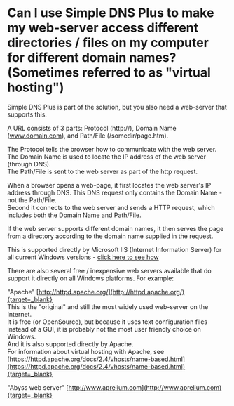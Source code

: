 ﻿---
category: 16
frontpage: false
comments: true
refs: 145,144
created-utc: 2019-01-01
modified-utc: 2021-11-01
---
# Can I use Simple DNS Plus to make my web-server access different directories / files on my computer for different domain names? (Sometimes referred to as "virtual hosting")

Simple DNS Plus is part of the solution, but you also need a web-server that supports this.

A URL consists of 3 parts: Protocol (http://), Domain Name (www.domain.com), and Path/File (/somedir/page.htm).

The Protocol tells the browser how to communicate with the web server.  
The Domain Name is used to locate the IP address of the web server (through DNS).  
The Path/File is sent to the web server as part of the http request.

When a browser opens a web-page, it first locates the web server's IP address through DNS. This DNS request only contains the Domain Name - not the Path/File.  
Second it connects to the web server and sends a HTTP request, which includes both the Domain Name and Path/File.

If the web server supports different domain names, it then serves the page from a directory according to the domain name supplied in the request.

This is supported directly by Microsoft IIS (Internet Information Server) for all current Windows versions - [click here to see how](/kb/144/virtual-hosting-with-iis-internet-information-services)

There are also several free / inexpensive web servers available that do support it directly on all Windows platforms. For example:

"Apache" [http://httpd.apache.org/](http://httpd.apache.org/){target=_blank}  
This is the "original" and still the most widely used web-server on the Internet.  
It is free (or OpenSource), but because it uses text configuration files instead of a GUI, it is probably not the most user friendly choice on Windows.  
And it is also supported directly by Apache.  
For information about virtual hosting with Apache, see  
[https://httpd.apache.org/docs/2.4/vhosts/name-based.html](https://httpd.apache.org/docs/2.4/vhosts/name-based.html){target=_blank}

"Abyss web server" [http://www.aprelium.com](http://www.aprelium.com){target=_blank}

